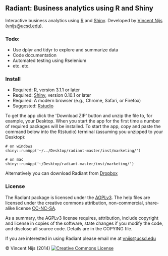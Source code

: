 ## Radiant: Business analytics using R and Shiny

Interactive business analytics using [R](http://www.r-project.org/) and [Shiny](http://www.rstudio.com/shiny/). Developed by [Vincent Nijs](http://rady.ucsd.edu/faculty/directory/nijs/) (vnijs@ucsd.edu). 

### Todo:

- Use dplyr and tidyr to explore and summarize data
- Code documentation
- Automated testing using Rselenium
- etc. etc.

### Install 

- Required: [R](http://cran.rstudio.com/), version 3.1.1 or later
- Required: [Shiny](http://www.rstudio.com/shiny/), version 0.10.1 or later
- Required: A modern browser (e.g., Chrome, Safari, or Firefox)
- Suggested: [Rstudio](http://www.rstudio.com/ide/download/)

To get the app click the 'Download ZIP' button and unzip the file to, for example, your Desktop. When you start the app for the first time a number of required packages will be installed. To start the app, copy and paste the command below into the R(studio) terminal (assuming you unzipped to your Desktop):

	# on windows
	shiny::runApp('~/../Desktop/radiant-master/inst/marketing/')

 	# on mac
	shiny::runApp('~/Desktop/radiant-master/inst/marketing/')
  
Alternatively you can download Radiant from [Dropbox](https://www.dropbox.com/sh/gyz4faxlw5fsx6u/AACNckIZ2vbvMYWwBt8V9Wiza?dl=0)

### License

The Radiant package is licensed under the <a href="http://www.tldrlegal.com/l/AGPL3" target="_blank">AGPLv3</a>. The help files are licensed under the creative commons attribution, non-commercial, share-alike license <a href="http://creativecommons.org/licenses/by-nc-sa/4.0/" target="_blank">CC-NC-SA</a>.

As a summary, the AGPLv3 license requires, attribution, include copyright and license in copies of the software, state changes if you modify the code, and disclose all source code. Details are in the COPYING file.

If you are interested in using Radiant please email me at vnijs@ucsd.edu

&copy; Vincent Nijs (2014) <a rel="license" href="http://creativecommons.org/licenses/by-nc-sa/4.0/" target="_blank"><img alt="Creative Commons License" style="border-width:0" src="http://i.creativecommons.org/l/by-nc-sa/4.0/80x15.png" /></a>
